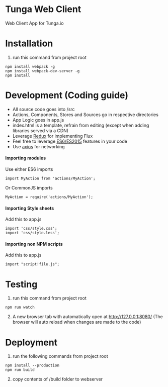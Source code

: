 # Tunga Web Client
Web Client App for Tunga.io

# Installation
1. run this command from project root
```
npm install webpack -g
npm install webpack-dev-server -g
npm install
```

# Development (Coding guide)
* All source code goes into /src
* Actions, Components, Stores and Sources go in respective directories
* App Logic goes in app.js
* index.html is a template, refrain from editing (except when adding libraries served via a CDN)
* Leverage [Redux](http://redux.js.org/) for implementing Flux
* Feel free to leverage [ES6/ES2015](https://babeljs.io/docs/learn-es2015/) features in your code
* Use [axios](https://github.com/mzabriskie/axios) for networking

#### Importing modules
Use either ES6 imports
```
import MyAction from 'actions/MyAction';
```

Or CommonJS imports
```
MyAction = require('actions/MyAction');
```

#### Importing Style sheets
Add this to app.js
```
import 'css/style.css';
import 'css/style.less';
```

#### Importing non NPM scripts
Add this to app.js
```
import "script!file.js";
```


# Testing
1. run this command from project root
```
npm run watch
```
2. A new browser tab with automatically open at http://127.0.0.1:8080/
(The browser will auto reload when changes are made to the code)

# Deployment
1. run the following commands from project root
```
npm install --production
npm run build
```
2. copy contents of /build folder to webserver

